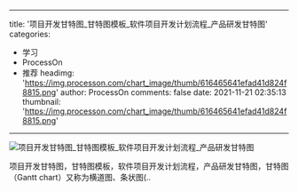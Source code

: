 
---
title: '项目开发甘特图_甘特图模板_软件项目开发计划流程_产品研发甘特图'
categories: 
 - 学习
 - ProcessOn
 - 推荐
headimg: 'https://img.processon.com/chart_image/thumb/616465641efad41d824f8815.png'
author: ProcessOn
comments: false
date: 2021-11-21 02:35:13
thumbnail: 'https://img.processon.com/chart_image/thumb/616465641efad41d824f8815.png'
---

<div>   
<img class="thumb" alt="项目开发甘特图_甘特图模板_软件项目开发计划流程_产品研发甘特图" src="https://img.processon.com/chart_image/thumb/616465641efad41d824f8815.png" referrerpolicy="no-referrer">
<p>项目开发甘特图，甘特图模板，软件项目开发计划流程，产品研发甘特图，甘特图（Gantt chart）又称为横道图、条状图(..</p>  
</div>
            
